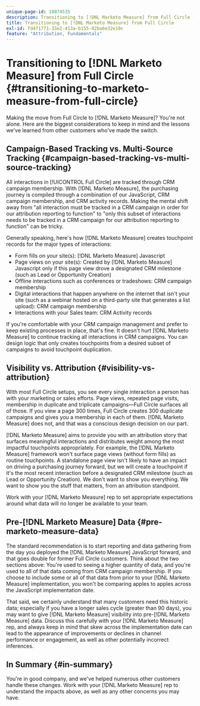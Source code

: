 ```yaml
---
unique-page-id: 18874535
description: Transitioning to [!DNL Marketo Measure] from Full Circle - [!DNL Marketo Measure] - Product Documentation
title: Transitioning to [!DNL Marketo Measure] from Full Circle
exl-id: fd471771-33e2-413a-b155-02ba6e32e10c
feature: "Attribution, Fundamentals"
---
```

# Transitioning to [!DNL Marketo Measure] from Full Circle {#transitioning-to-marketo-measure-from-full-circle}

Making the move from Full Circle to [!DNL Marketo Measure]? You're not alone. Here are the biggest considerations to keep in mind and the lessons we've learned from other customers who've made the switch.

## Campaign-Based Tracking vs. Multi-Source Tracking {#campaign-based-tracking-vs-multi-source-tracking}

All interactions in [!UICONTROL Full Circle] are tracked through CRM campaign membership. With [!DNL Marketo Measure], the purchasing journey is compiled through a combination of our JavaScript, CRM campaign membership, and CRM activity records. Making the mental shift away from "all interaction must be tracked in a CRM campaign in order for our attribution reporting to function" to "only this subset of interactions needs to be tracked in a CRM campaign for our attribution reporting to function" can be tricky.

Generally speaking, here's how [!DNL Marketo Measure] creates touchpoint records for the major types of interactions:

* Form fills on your site(s): [!DNL Marketo Measure] Javascript
* Page views on your site(s): Created by [!DNL Marketo Measure] Javascript only if this page view drove a designated CRM milestone (such as Lead or Opportunity Creation)
* Offline interactions such as conferences or tradeshows: CRM campaign membership
* Digital interactions that happen anywhere on the internet that isn't your site (such as a webinar hosted on a third-party site that generates a list upload): CRM campaign membership
* Interactions with your Sales team: CRM Activity records

If you're comfortable with your CRM campaign management and prefer to keep existing processes in place, that's fine. It doesn't hurt [!DNL Marketo Measure] to continue tracking all interactions in CRM campaigns. You can design logic that only creates touchpoints from a desired subset of campaigns to avoid touchpoint duplication.

## Visibility vs. Attribution {#visibility-vs-attribution}

With most Full Circle setups, you see every single interaction a person has with your marketing or sales efforts. Page views, repeated page visits, membership in duplicate and triplicate campaigns—Full Circle surfaces all of those. If you view a page 300 times, Full Circle creates 300 duplicate campaigns and gives you a membership in each of them. [!DNL Marketo Measure] does not, and that was a conscious design decision on our part.

[!DNL Marketo Measure] aims to provide you with an attribution story that surfaces meaningful interactions and distributes weight among the most impactful touchpoints appropriately. For example, the [!DNL Marketo Measure] framework won't surface page views (without form fills) as routine touchpoints. A standalone page view isn't likely to have an impact on driving a purchasing journey forward, but we will create a touchpoint if it's the most recent interaction before a designated CRM milestone (such as Lead or Opportunity Creation). We don't want to show you everything. We want to show you the stuff that matters, from an attribution standpoint.

Work with your [!DNL Marketo Measure] rep to set appropriate expectations around what data will no longer be available to your team.

## Pre-[!DNL Marketo Measure] Data {#pre-marketo-measure-data}

The standard recommendation is to start reporting and data gathering from the day you deployed the [!DNL Marketo Measure] JavaScript forward, and that goes double for former Full Circle customers. Think about the two sections above: You're used to seeing a higher quantity of data, and you're used to all of that data coming from CRM campaign membership. If you choose to include some or all of that data from prior to your [!DNL Marketo Measure] implementation, you won't be comparing apples to apples across the JavaScript implementation date.

That said, we certainly understand that many customers need this historic data; especially if you have a longer sales cycle (greater than 90 days), you may want to give [!DNL Marketo Measure] visibility into pre-[!DNL Marketo Measure] data. Discuss this carefully with your [!DNL Marketo Measure] rep, and always keep in mind that skew across the implementation date can lead to the appearance of improvements or declines in channel performance or engagement, as well as other potentially incorrect inferences.

## In Summary {#in-summary}

You're in good company, and we've helped numerous other customers handle these changes. Work with your [!DNL Marketo Measure] rep to understand the impacts above, as well as any other concerns you may have.
